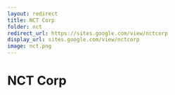 ```yaml
---
layout: redirect
title: NCT Corp
folder: nct
redirect_url: https://sites.google.com/view/nctcorp
display_url: sites.google.com/view/nctcorp
image: nct.png
---
```


# NCT Corp